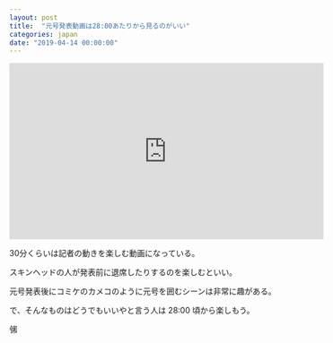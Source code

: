 ```yaml
---
layout: post
title:  "元号発表動画は28:00あたりから見るのがいい"
categories: japan
date: "2019-04-14 00:00:00"
---
```


<iframe width="560" height="315" src="https://www.youtube.com/embed/Mt40RYc7znc?start=1680" frameborder="0" allow="accelerometer; autoplay; encrypted-media; gyroscope; picture-in-picture" allowfullscreen></iframe>

30分くらいは記者の動きを楽しむ動画になっている。

スキンヘッドの人が発表前に退席したりするのを楽しむといい。

元号発表後にコミケのカメコのように元号を囲むシーンは非常に趣がある。

で、そんなものはどうでもいいやと言う人は 28:00 頃から楽しもう。

㋿
